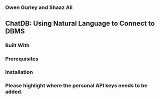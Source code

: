 ### Owen Gurley and Shaaz Ali
## ChatDB: Using Natural Language to Connect to DBMS 

### Built With

### Prerequisites

### Installation

### Please highlight where the personal API keys needs to be added.
